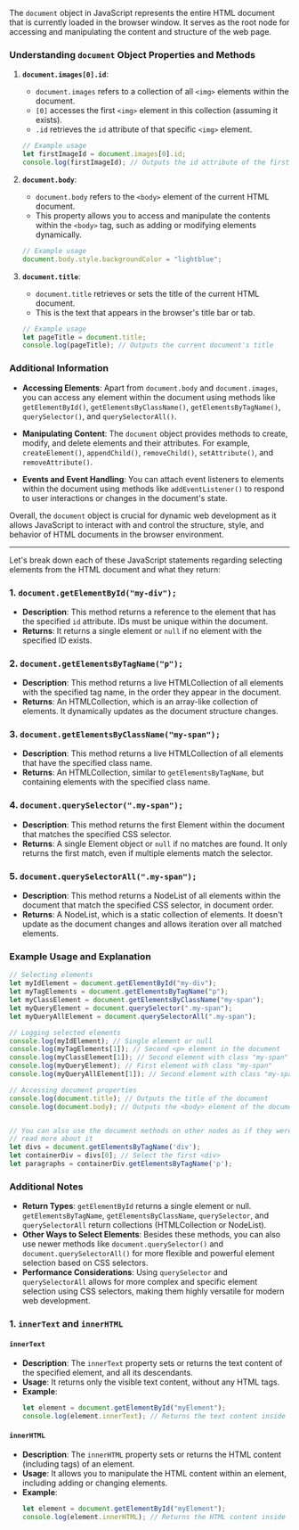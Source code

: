 The `document` object in JavaScript represents the entire HTML document that is currently loaded in the browser window. It serves as the root node for accessing and manipulating the content and structure of the web page.

### Understanding `document` Object Properties and Methods

1. **`document.images[0].id`**:
   - `document.images` refers to a collection of all `<img>` elements within the document.
   - `[0]` accesses the first `<img>` element in this collection (assuming it exists).
   - `.id` retrieves the `id` attribute of that specific `<img>` element.

   ```javascript
   // Example usage
   let firstImageId = document.images[0].id;
   console.log(firstImageId); // Outputs the id attribute of the first <img> element
   ```

2. **`document.body`**:
   - `document.body` refers to the `<body>` element of the current HTML document.
   - This property allows you to access and manipulate the contents within the `<body>` tag, such as adding or modifying elements dynamically.

   ```javascript
   // Example usage
   document.body.style.backgroundColor = "lightblue";
   ```

3. **`document.title`**:
   - `document.title` retrieves or sets the title of the current HTML document.
   - This is the text that appears in the browser's title bar or tab.

   ```javascript
   // Example usage
   let pageTitle = document.title;
   console.log(pageTitle); // Outputs the current document's title
   ```

### Additional Information

- **Accessing Elements**: Apart from `document.body` and `document.images`, you can access any element within the document using methods like `getElementById()`, `getElementsByClassName()`, `getElementsByTagName()`, `querySelector()`, and `querySelectorAll()`.
  
- **Manipulating Content**: The `document` object provides methods to create, modify, and delete elements and their attributes. For example, `createElement()`, `appendChild()`, `removeChild()`, `setAttribute()`, and `removeAttribute()`.

- **Events and Event Handling**: You can attach event listeners to elements within the document using methods like `addEventListener()` to respond to user interactions or changes in the document's state.

Overall, the `document` object is crucial for dynamic web development as it allows JavaScript to interact with and control the structure, style, and behavior of HTML documents in the browser environment.

---


Let's break down each of these JavaScript statements regarding selecting elements from the HTML document and what they return:

### 1. `document.getElementById("my-div");`

- **Description**: This method returns a reference to the element that has the specified `id` attribute. IDs must be unique within the document.
- **Returns**: It returns a single element or `null` if no element with the specified ID exists.

### 2. `document.getElementsByTagName("p");`

- **Description**: This method returns a live HTMLCollection of all elements with the specified tag name, in the order they appear in the document.
- **Returns**: An HTMLCollection, which is an array-like collection of elements. It dynamically updates as the document structure changes.

### 3. `document.getElementsByClassName("my-span");`

- **Description**: This method returns a live HTMLCollection of all elements that have the specified class name.
- **Returns**: An HTMLCollection, similar to `getElementsByTagName`, but containing elements with the specified class name.

### 4. `document.querySelector(".my-span");`

- **Description**: This method returns the first Element within the document that matches the specified CSS selector.
- **Returns**: A single Element object or `null` if no matches are found. It only returns the first match, even if multiple elements match the selector.

### 5. `document.querySelectorAll(".my-span");`

- **Description**: This method returns a NodeList of all elements within the document that match the specified CSS selector, in document order.
- **Returns**: A NodeList, which is a static collection of elements. It doesn't update as the document changes and allows iteration over all matched elements.

### Example Usage and Explanation

```javascript
// Selecting elements
let myIdElement = document.getElementById("my-div");
let myTagElements = document.getElementsByTagName("p");
let myClassElement = document.getElementsByClassName("my-span");
let myQueryElement = document.querySelector(".my-span");
let myQueryAllElement = document.querySelectorAll(".my-span");

// Logging selected elements
console.log(myIdElement); // Single element or null
console.log(myTagElements[1]); // Second <p> element in the document
console.log(myClassElement[1]); // Second element with class "my-span"
console.log(myQueryElement); // First element with class "my-span"
console.log(myQueryAllElement[1]); // Second element with class "my-span" found by querySelectorAll

// Accessing document properties
console.log(document.title); // Outputs the title of the document
console.log(document.body); // Outputs the <body> element of the document


// You can also use the document methods on other nodes as if they were document 
// read more about it
let divs = document.getElementsByTagName('div');
let containerDiv = divs[0]; // Select the first <div>
let paragraphs = containerDiv.getElementsByTagName('p');


```

### Additional Notes

- **Return Types**: `getElementById` returns a single element or null. `getElementsByTagName`, `getElementsByClassName`, `querySelector`, and `querySelectorAll` return collections (HTMLCollection or NodeList).
- **Other Ways to Select Elements**: Besides these methods, you can also use newer methods like `document.querySelector()` and `document.querySelectorAll()` for more flexible and powerful element selection based on CSS selectors.
- **Performance Considerations**: Using `querySelector` and `querySelectorAll` allows for more complex and specific element selection using CSS selectors, making them highly versatile for modern web development.

### 1. `innerText` and `innerHTML`

#### `innerText`

- **Description**: The `innerText` property sets or returns the text content of the specified element, and all its descendants.
- **Usage**: It returns only the visible text content, without any HTML tags.
- **Example**:
  ```javascript
  let element = document.getElementById("myElement");
  console.log(element.innerText); // Returns the text content inside the element
  ```

#### `innerHTML`

- **Description**: The `innerHTML` property sets or returns the HTML content (including tags) of an element.
- **Usage**: It allows you to manipulate the HTML content within an element, including adding or changing elements.
- **Example**:
  ```javascript
  let element = document.getElementById("myElement");
  console.log(element.innerHTML); // Returns the HTML content inside the element
  ```


